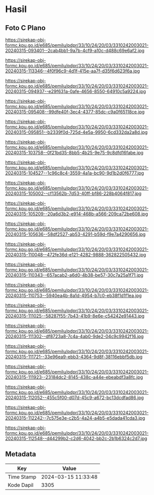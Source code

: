 # Hasil

## Foto C Plano

https://sirekap-obj-formc.kpu.go.id/e685/pemilu/pdpr/33/10/24/20/03/3310242003021-20240315-093401--2cab4bb1-9a7b-4cf9-a10c-d488c69e6af2.jpg

https://sirekap-obj-formc.kpu.go.id/e685/pemilu/pdpr/33/10/24/20/03/3310242003021-20240315-113346--4f0f96c9-4d1f-415e-aa7f-d35f6d623f6a.jpg

https://sirekap-obj-formc.kpu.go.id/e685/pemilu/pdpr/33/10/24/20/03/3310242003021-20240315-094937--e29f631a-0afe-4656-8550-64910c5a9224.jpg

https://sirekap-obj-formc.kpu.go.id/e685/pemilu/pdpr/33/10/24/20/03/3310242003021-20240315-095408--99dfe40f-3ec4-4377-85dc-c9a0f65118ce.jpg

https://sirekap-obj-formc.kpu.go.id/e685/pemilu/pdpr/33/10/24/20/03/3310242003021-20240315-095851--b2339f0d-725d-4e5a-9950-6cd332da2a8d.jpg

https://sirekap-obj-formc.kpu.go.id/e685/pemilu/pdpr/33/10/24/20/03/3310242003021-20240315-103758--0f21bd35-8bb5-4b25-9e75-9c8dfd16fabe.jpg

https://sirekap-obj-formc.kpu.go.id/e685/pemilu/pdpr/33/10/24/20/03/3310242003021-20240315-104527--1c96c8c4-3559-4a1a-bc90-9d1b2d0f6777.jpg

https://sirekap-obj-formc.kpu.go.id/e685/pemilu/pdpr/33/10/24/20/03/3310242003021-20240315-105002--cf13562b-7d53-40ff-bf86-228b4064f817.jpg

https://sirekap-obj-formc.kpu.go.id/e685/pemilu/pdpr/33/10/24/20/03/3310242003021-20240315-105209--20a6d3b2-e914-468b-a566-209ca72be608.jpg

https://sirekap-obj-formc.kpu.go.id/e685/pemilu/pdpr/33/10/24/20/03/3310242003021-20240315-105636--58df2527-ab53-4291-b59d-f9e7a4290656.jpg

https://sirekap-obj-formc.kpu.go.id/e685/pemilu/pdpr/33/10/24/20/03/3310242003021-20240315-110048--472fe36d-e121-4282-9888-362822505432.jpg

https://sirekap-obj-formc.kpu.go.id/e685/pemilu/pdpr/33/10/24/20/03/3310242003021-20240315-110343--657acab2-a6d0-4b38-be57-30c7a25a1f71.jpg

https://sirekap-obj-formc.kpu.go.id/e685/pemilu/pdpr/33/10/24/20/03/3310242003021-20240315-110753--5940ea4b-8a1d-4954-b7c0-eb38f1d1f1ea.jpg

https://sirekap-obj-formc.kpu.go.id/e685/pemilu/pdpr/33/10/24/20/03/3310242003021-20240315-111025--58287f55-7b43-41b9-8e6e-c54242e91443.jpg

https://sirekap-obj-formc.kpu.go.id/e685/pemilu/pdpr/33/10/24/20/03/3310242003021-20240315-111302--df8723a8-7c4a-4ab0-9de2-04c9c9942f16.jpg

https://sirekap-obj-formc.kpu.go.id/e685/pemilu/pdpr/33/10/24/20/03/3310242003021-20240315-111721--33e96ea9-ebb3-4364-9d8f-38116ebbf5db.jpg

https://sirekap-obj-formc.kpu.go.id/e685/pemilu/pdpr/33/10/24/20/03/3310242003021-20240315-111923--23184dc2-8145-438c-a44e-ebeabdf3a8fc.jpg

https://sirekap-obj-formc.kpu.go.id/e685/pemilu/pdpr/33/10/24/20/03/3310242003021-20240315-112052--455c5f00-d07d-45c9-a672-bc13dcdfad86.jpg

https://sirekap-obj-formc.kpu.go.id/e685/pemilu/pdpr/33/10/24/20/03/3310242003021-20240315-112242--7c575e3e-c2b5-4a24-a4b5-e5dada41cda3.jpg

https://sirekap-obj-formc.kpu.go.id/e685/pemilu/pdpr/33/10/24/20/03/3310242003021-20240315-112548--d44299b2-c2d6-4042-bb2c-2b1b6324c2d7.jpg


## Metadata

| Key        | Value               |
| ---------- | ------------------- |
| Time Stamp | 2024-03-15 11:33:48 |
| Kode Dapil | 3305                |



